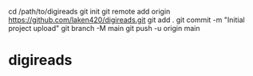 cd /path/to/digireads
git init
git remote add origin https://github.com/laken420/digireads.git
git add .
git commit -m "Initial project upload"
git branch -M main
git push -u origin main
# digireads
